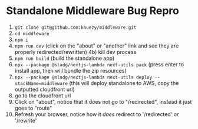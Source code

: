 # Standalone Middleware Bug Repro

1) `git clone git@github.com:khuezy/middleware.git`
2) `cd middleware`
3) `npm i`
4) `npm run dev` (click on the "about" or "another" link and see they are properly redirected/rewritten)
4b) kill dev process
5) `npm run build` (build the standalone app)
6) `npx --package @sladg/nextjs-lambda next-utils pack` (press enter to install app, then will bundle the zip resources)
7) `npx --package @sladg/nextjs-lambda next-utils deploy --stackName=middleware` (this will deploy standalone to AWS, copy the outputted cloudfront url)
8) go to the cloudfront url
9) Click on "about", notice that it does not go to "/redirected", instead it just goes to "route"
10) Refresh your browser, notice how it *does* redirect to '/redirected' or '/rewrite'
